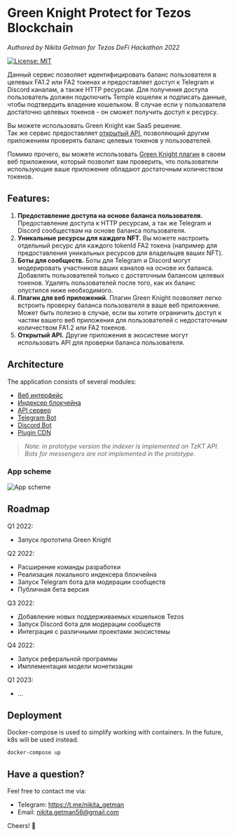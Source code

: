 # Green Knight Protect for Tezos Blockchain

_Authored by Nikita Getman for Tezos DeFi Hackathon 2022_

[![License: MIT](https://img.shields.io/badge/License-MIT-yellow.svg)](https://opensource.org/licenses/MIT)

Данный сервис позволяет идентифицировать баланс пользователя в целевых FA1.2 или FA2 токенах и предоставляет доступ к Telegram и Discord каналам, а также HTTP ресурсам. Для получения доступа пользователь должен подключить Temple кошелек и подписать данные, чтобы подтвердить владение кошельком. В случае если у пользователя достаточно целевых токенов - он сможет получить доступ к ресурсу.

Вы можете использовать Green Knight как SaaS решение.  
Так же сервис предоставляет [открытый API](./backend/), позволяющий другим приложениям проверять баланс целевых токенов у пользователей.

Помимо прочего, вы можете использовать [Green Knight плагин](./plugin/) в своем веб приложении, который позволит вам проверить, что пользователи использующие ваше приложение обладают достаточным количеством токенов.

## Features:

1. **Предоставление доступа на основе баланса пользователя.** Предоставление доступа к HTTP ресурсам, а так же Telegram и Discord сообществам на основе баланса пользователя.
2. **Уникальные ресурсы для каждого NFT.** Вы можете настроить отдельный ресурс для каждого tokenId FA2 токена (например для предоставления уникальных ресурсов для владельцев ваших NFT).
3. **Боты для сообществ.** Боты для Telegram и Discord могут модерировать участников ваших каналов на основе их баланса. Добавлять пользователей только с достаточным балансом целевых токенов. Удалять пользователей после того, как их баланс опустился ниже необходимого.
4. **Плагин для веб приложений.** Плагин Green Knight позволяет легко встроить проверку баланса пользователя в ваше веб приложение. Может быть полезно в случае, если вы хотите ограничить доступ к частям вашего веб приложения для пользователей с недостаточным количеством FA1.2 или FA2 токенов.
5. **Открытый API.** Другие приложения в экосистеме могут использовать API для проверки баланса пользователя.

## Architecture

The application consists of several modules:

- [Веб интерфейс](./frontend/)
- [Индексер блокчейна](./indexer/)
- [API сервер](./backend/)
- [Telegram Bot](./bots/)
- [Discord Bot](./bots/)
- [Plugin CDN](./plugin/)

> _Note: in prototype version the indexer is implemented on TzKT API. Bots for messengers are not implemented in the prototype._

### App scheme

![App scheme](./documentation/architecture.png)

## Roadmap

Q1 2022:

- Запуск прототипа Green Knight

Q2 2022:

- Расширение команды разработки
- Реализация локального индексера блокчейна
- Запуск Telegram бота для модерации сообществ
- Публичная бета версия

Q3 2022:

- Добавление новых поддерживаемых кошельков Tezos
- Запуск Discord бота для модерации сообществ
- Интеграция с различными проектами экосистемы

Q4 2022:

- Запуск реферальной программы
- Имплементация модели монетизации

Q1 2023:

- ...

## Deployment

Docker-compose is used to simplify working with containers. In the future, k8s will be used instead.

```
docker-compose up
```

## Have a question?

Feel free to contact me via:

- Telegram: https://t.me/nikita_getman
- Email: nikita.getman56@gmail.com

Cheers! 🍺
